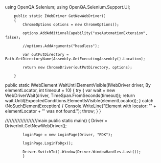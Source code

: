  using OpenQA.Selenium;
using OpenQA.Selenium.Support.UI;



        public static IWebDriver GetNewWebDriver()
        {
            ChromeOptions options = new ChromeOptions();

            options.AddAdditionalCapability("useAutomationExtension", false);
            
            //options.AddArguments("headless");

            var outPutDirectory = Path.GetDirectoryName(Assembly.GetExecutingAssembly().Location);

            return new ChromeDriver(outPutDirectory, options);
            
        }



   public static IWebElement WaitUntilElementVisible(IWebDriver driver, By elementLocator, int timeout = 10)
        {
            try
            {
                var wait = new WebDriverWait(driver, TimeSpan.FromSeconds(timeout));
                return wait.Until(ExpectedConditions.ElementIsVisible(elementLocator));
            }
            catch (NoSuchElementException)
            {
                Console.WriteLine("Element with locator: '" + elementLocator + "' was not found.");
                throw;
            }
        }





    
/////////////////////main
public static main()
             {
            Driver = DriverInit.GetNewWebDriver();

            loginPage = new LoginPage(Driver, "PDK");

            loginPage.LoginToDgx();

            Driver.SwitchTo().Window(Driver.WindowHandles.Last());
            }

